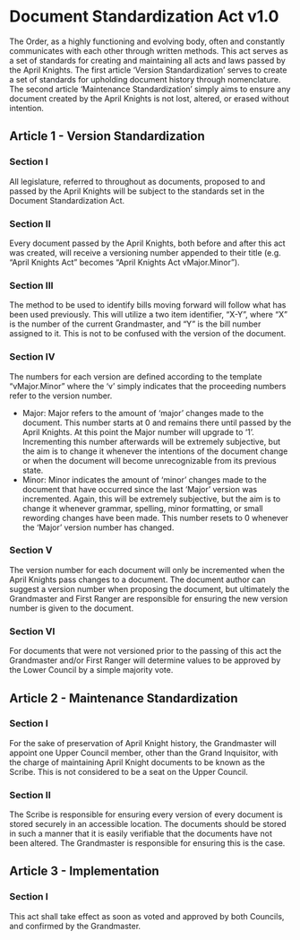 # Document Standardization Act v1.0

The Order, as a highly functioning and evolving body, often and constantly communicates with each other through written methods. This act serves as a set of standards for creating and maintaining all acts and laws passed by the April Knights. The first article ‘Version Standardization’ serves to create a set of standards for upholding document history through nomenclature. The second article ‘Maintenance Standardization’ simply aims to ensure any document created by the April Knights is not lost, altered, or erased without intention.

## Article 1 - Version Standardization

### Section I
All legislature, referred to throughout as documents, proposed to and passed by the April Knights will be subject to the standards set in the Document Standardization Act.

### Section II
Every document passed by the April Knights, both before and after this act was created, will receive a versioning number appended to their title (e.g. “April Knights Act” becomes “April Knights Act vMajor.Minor”).

### Section III
The method to be used to identify bills moving forward will follow what has been used previously. This will utilize a two item identifier, “X-Y”, where “X” is the number of the current Grandmaster, and “Y” is the bill number assigned to it. This is not to be confused with the version of the document.

### Section IV
The numbers for each version are defined according to the template “vMajor.Minor” where the ‘v’ simply indicates that the proceeding numbers refer to the version number.
* Major: Major refers to the amount of ‘major’ changes made to the document. This number starts at 0 and remains there until passed by the April Knights. At this point the Major number will upgrade to ‘1’. Incrementing this number afterwards will be extremely subjective, but the aim is to change it whenever the intentions of the document change or when the document will become unrecognizable from its previous state.
* Minor: Minor indicates the amount of ‘minor’ changes made to the document that have occurred since the last ‘Major’ version was incremented. Again, this will be extremely subjective, but the aim is to change it whenever grammar, spelling, minor formatting, or small rewording changes have been made. This number resets to 0 whenever the ‘Major’ version number has changed.

### Section V
The version number for each document will only be incremented when the April Knights pass changes to a document. The document author can suggest a version number when proposing the document, but ultimately the Grandmaster and First Ranger  are responsible for ensuring the new version number is given to the document.

### Section VI
For documents that were not versioned prior to the passing of this act the Grandmaster and/or First Ranger will determine values to be approved by the Lower Council by a simple majority vote.

## Article 2 - Maintenance Standardization

### Section I
For the sake of preservation of April Knight history, the Grandmaster will appoint one Upper Council member, other than the Grand Inquisitor, with the charge of maintaining April Knight documents to be known as the Scribe. This is not considered to be a seat on the Upper Council.

### Section II
The Scribe is responsible for ensuring every version of every document is stored securely in an accessible location. The documents should be stored in such a manner that it is easily verifiable that the documents have not been altered. The Grandmaster is responsible for ensuring this is the case.

## Article 3 - Implementation

### Section I
This act shall take effect as soon as voted and approved by both Councils, and confirmed by the Grandmaster.
